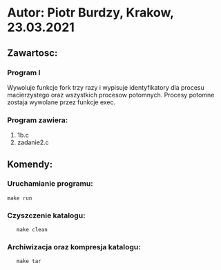 # Autor: Piotr Burdzy,                                                                     Krakow, 23.03.2021


## Zawartosc: 

### Program I

Wywoluje funkcje fork trzy razy i wypisuje identyfikatory dla procesu macierzystego oraz wszystkich procesow 
potomnych. Procesy potomne zostaja wywolane przez funkcje exec.

### Program zawiera: 
1) 1b.c
2) zadanie2.c




##	Komendy:

### Uruchamianie programu:
	make run


### Czyszczenie katalogu:
       make clean

### Archiwizacja oraz kompresja katalogu:
       make tar





